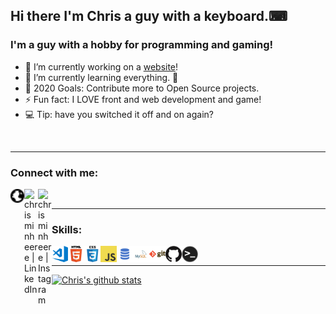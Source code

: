## Hi there I'm Chris a guy with a keyboard.⌨

### I'm a guy with a hobby for programming and gaming!
- 🔭 I’m currently working on a [website]!
- 🌱 I’m currently learning everything. 🤣
- 🥅 2020 Goals: Contribute more to Open Source projects.
- ⚡ Fun fact: I LOVE front and web development and game!
- 💻 Tip: have you switched it off and on again?

<br />

---

### Connect with me:

[<img align="left" alt="alepro.nl" width="22px" src="https://raw.githubusercontent.com/iconic/open-iconic/master/svg/globe.svg" />][website2]
[<img align="left" alt="chrisminheere | LinkedIn" width="22px" src="https://cdn.jsdelivr.net/npm/simple-icons@v3/icons/linkedin.svg" />][linkedin]
[<img align="left" alt="chrisminheere | Instagram" width="22px" src="https://cdn.jsdelivr.net/npm/simple-icons@v3/icons/instagram.svg" />][instagram]

<br />

---

### Skills:

<img align="left" alt="Visual Studio Code" width="26px" src="https://raw.githubusercontent.com/github/explore/80688e429a7d4ef2fca1e82350fe8e3517d3494d/topics/visual-studio-code/visual-studio-code.png" />
<img align="left" alt="HTML5" width="26px" src="https://raw.githubusercontent.com/github/explore/80688e429a7d4ef2fca1e82350fe8e3517d3494d/topics/html/html.png" />
<img align="left" alt="CSS3" width="26px" src="https://raw.githubusercontent.com/github/explore/80688e429a7d4ef2fca1e82350fe8e3517d3494d/topics/css/css.png" />
<img align="left" alt="JavaScript" width="26px" src="https://raw.githubusercontent.com/github/explore/80688e429a7d4ef2fca1e82350fe8e3517d3494d/topics/javascript/javascript.png" />
<img align="left" alt="SQL" width="26px" src="https://raw.githubusercontent.com/github/explore/80688e429a7d4ef2fca1e82350fe8e3517d3494d/topics/sql/sql.png" />
<img align="left" alt="MySQL" width="26px" src="https://raw.githubusercontent.com/github/explore/80688e429a7d4ef2fca1e82350fe8e3517d3494d/topics/mysql/mysql.png" />
<img align="left" alt="Git" width="26px" src="https://raw.githubusercontent.com/github/explore/80688e429a7d4ef2fca1e82350fe8e3517d3494d/topics/git/git.png" />
<img align="left" alt="GitHub" width="26px" src="https://raw.githubusercontent.com/github/explore/78df643247d429f6cc873026c0622819ad797942/topics/github/github.png" />
<img align="left" alt="HTML5" width="26px" src="https://raw.githubusercontent.com/github/explore/80688e429a7d4ef2fca1e82350fe8e3517d3494d/topics/terminal/terminal.png" />

<br />

---

[![Chris's github stats](https://github-readme-stats.vercel.app/api?username=chrisminheere)](https://github.com/chrisminheere/chrisminheere)


[website]: https://cbdpronature.nl
[website2]: https://alepro.nl/
[instagram]: https://www.instagram.com/chrisminheere/
[linkedin]: https://www.linkedin.com/in/chris-minheere-71199b182/

